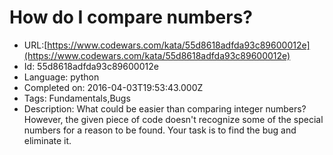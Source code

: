 # How do I compare numbers?

 - URL:[https://www.codewars.com/kata/55d8618adfda93c89600012e](https://www.codewars.com/kata/55d8618adfda93c89600012e)
 - Id: 55d8618adfda93c89600012e
 - Language: python
 - Completed on: 2016-04-03T19:53:43.000Z
 - Tags: Fundamentals,Bugs
 - Description:
What could be easier than comparing integer numbers? However, the given piece of code doesn't recognize some of the special numbers for a reason to be found. Your task is to find the bug and eliminate it.
